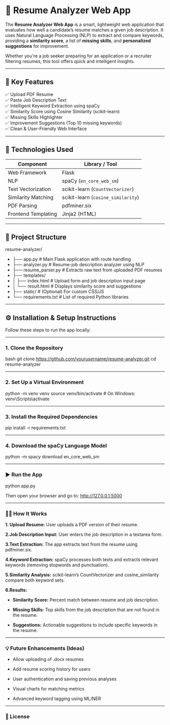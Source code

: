 # 🧠 Resume Analyzer Web App

The **Resume Analyzer Web App** is a smart, lightweight web application that evaluates how well a candidate’s resume matches a given job description. It uses Natural Language Processing (NLP) to extract and compare keywords, providing a **similarity score**, a list of **missing skills**, and **personalized suggestions** for improvement.

Whether you're a job seeker preparing for an application or a recruiter filtering resumes, this tool offers quick and intelligent insights.

---

## 📌 Key Features

✅ Upload PDF Resume  
✅ Paste Job Description Text  
✅ Intelligent Keyword Extraction using spaCy  
✅ Similarity Score using Cosine Similarity (scikit-learn)  
✅ Missing Skills Highlighter  
✅ Improvement Suggestions (Top 10 missing keywords)  
✅ Clean & User-Friendly Web Interface

---

## 🔧 Technologies Used

| Component           | Library / Tool     |
|--------------------|--------------------|
| Web Framework       | Flask              |
| NLP                 | spaCy (`en_core_web_sm`) |
| Text Vectorization  | scikit-learn (`CountVectorizer`) |
| Similarity Matching | scikit-learn (`cosine_similarity`) |
| PDF Parsing         | pdfminer.six       |
| Frontend Templating | Jinja2 (HTML)      |

---

## 📂 Project Structure
resume-analyzer/
- ├── app.py # Main Flask application with route handling
- ├── analyzer.py # Resume-job description analyzer using NLP
- ├── resume_parser.py # Extracts raw text from uploaded PDF resumes
- ├── templates/
- │ ├── index.html # Upload form and job description input page
- │ └── result.html # Displays similarity score and suggestions
- ├── static/ # (Optional) For custom CSS/JS
- └── requirements.txt # List of required Python libraries


---

## ⚙️ Installation & Setup Instructions

Follow these steps to run the app locally:

----

### 1. Clone the Repository

bash
git clone https://github.com/yourusername/resume-analyzer.git
cd resume-analyzer

----
### 2. Set Up a Virtual Environment

python -m venv venv
source venv/bin/activate  # On Windows: venv\Scripts\activate
 
----
### 3. Install the Required Dependencies

pip install -r requirements.txt

----

### 4. Download the spaCy Language Model

python -m spacy download en_core_web_sm

----

### ▶️ Run the App

python app.py

Then open your browser and go to: http://127.0.0.1:5000

----

### 👨‍💻 How It Works

 **1. Upload Resume:** User uploads a PDF version of their resume.

 **2.Job Description Input:** User enters the job description in a textarea form.

 **3.Text Extraction:** The app extracts text from the resume using pdfminer.six.

**4.Keyword Extraction:** spaCy processes both texts and extracts relevant keywords (removing stopwords and punctuation).

**5.Similarity Analysis:** scikit-learn’s CountVectorizer and cosine_similarity compare both keyword sets.

**6.Results:**

 - **Similarity Score:** Percent match between resume and job description.

 - **Missing Skills:** Top skills from the job description that are not found in the resume.

 - **Suggestions:** Actionable suggestions to include specific keywords in the resume.

----

### 💡 Future Enhancements (Ideas)

- Allow uploading of .docx resumes

- Add resume scoring history for users

- User authentication and saving previous analyses

- Visual charts for matching metrics

- Advanced keyword tagging using ML/NER

----
### 📜 License
